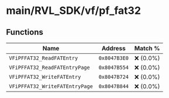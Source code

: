 # main/RVL_SDK/vf/pf_fat32

## Functions

| Name | Address | Match % |
|------|---------|---------|
| `VFiPFFAT32_ReadFATEntry` | `0x8047B3E0` | :x: (0.0%) |
| `VFiPFFAT32_ReadFATEntryPage` | `0x8047B554` | :x: (0.0%) |
| `VFiPFFAT32_WriteFATEntry` | `0x8047B724` | :x: (0.0%) |
| `VFiPFFAT32_WriteFATEntryPage` | `0x8047B844` | :x: (0.0%) |